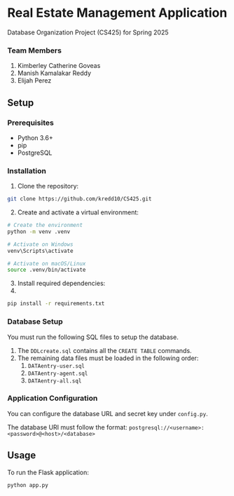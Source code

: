 # Real Estate Management Application

Database Organization Project (CS425) for Spring 2025

### Team Members
1. Kimberley Catherine Goveas
2. Manish Kamalakar Reddy
3. Elijah Perez

## Setup

### Prerequisites
- Python 3.6+
- pip
- PostgreSQL

### Installation

1. Clone the repository:
```bash
git clone https://github.com/kredd10/CS425.git
```

2. Create and activate a virtual environment:
```bash
# Create the environment
python -m venv .venv

# Activate on Windows
venv\Scripts\activate

# Activate on macOS/Linux
source .venv/bin/activate
```

3. Install required dependencies:
4. 
```bash
pip install -r requirements.txt
```

### Database Setup

You must run the following SQL files to setup the database.

1. The `DDLcreate.sql` contains all the `CREATE TABLE` commands.
2. The remaining data files must be loaded in the following order:
    1. `DATAentry-user.sql`
    2. `DATAentry-agent.sql`
    3. `DATAentry-all.sql`


### Application Configuration
You can configure the database URL and secret key under `config.py`.

The database URI must follow the format: `postgresql://<username>:<password>@<host>/<database>`

## Usage

To run the Flask application:
```bash
python app.py
```
